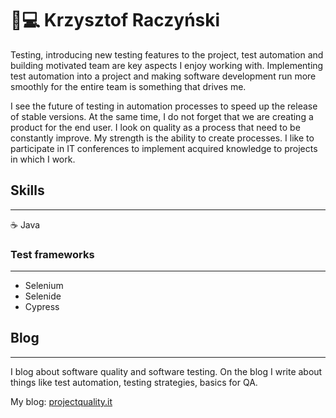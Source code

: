 # 🚴💻 Krzysztof Raczyński

Testing, introducing new testing features to the project, test automation and building motivated team are 
key aspects I enjoy working with. Implementing test automation into a project and making software development run more smoothly for the entire team is something that drives me.

I see the future of testing in automation processes to speed up the release of stable versions. At the same time, I do not forget that we are creating a product for the end user. I look on quality as a process that need to be constantly improve. My strength is 
the ability to create processes. I like to participate in IT conferences to implement acquired knowledge to 
projects in which I work. 

## Skills
---
☕️ Java


### Test frameworks
---
* Selenium
* Selenide
* Cypress

## Blog
---

I blog about software quality and software testing. On the blog I write about things like test automation, testing strategies, basics for QA. 


My blog: [projectquality.it](https://projectquality.it)


